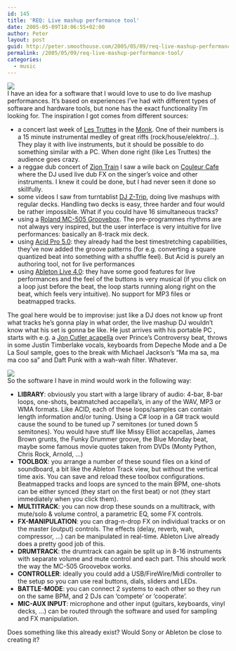 ```yaml
---
id: 145
title: 'REQ: Live mashup performance tool'
date: 2005-05-09T18:06:55+02:00
author: Peter
layout: post
guid: http://peter.smoothouse.com/2005/05/09/req-live-mashup-performance-tool/
permalink: /2005/05/09/req-live-mashup-performance-tool/
categories:
  - music
---
```

![](http://www.pixagogo.com/S5vpfnjbBPdPkCoGtoelrtOyTZponFTQxTaKKy0NdBLYhPOfyfOqFTf9y7dDH37kV2Gk9BxEQKPAFM1dsKhUXYipwezuDCWzScg-qkv24ZQJoAtIFaA7lU0U1UX1JWMBB-Vd2W5x6b1i8Ti4YSGKb4aA__/LesTruttes2.jpg)  
I have an idea for a software that I would love to use to do live mashup performances. It&#8217;s based on experiences I&#8217;ve had with different types of software and hardware tools, but none has the exact functionality I&#8217;m looking for. The inspiration I got comes from different sources:

  * a concert last week of [Les Truttes](http://www.lestruttes.be/) in the [Monk](http://www.ebru.be/Cafes/CafMonk.html). One of their numbers is a 15 minute instrumental medley of great riffs (rock/house/elektro/&#8230;). They play it with live instruments, but it should be possible to do something similar with a PC. When done right (like Les Truttes) the audience goes crazy. 
  * a reggae dub concert of [Zion Train](http://www.wobblyweb.com/zt/) I saw a wile back on [Couleur Cafe](http://www.couleurcafe.be) where the DJ used live dub FX on the singer&#8217;s voice and other instruments. I knew it could be done, but I had never seen it done so skillfully. 
  * some videos I saw from turntablist [DJ Z-Trip](http://djmonstermo.blogspot.com/2005/03/z-trip-videos-including-z-trip-and.html), doing live mashups with regular decks. Handling two decks is easy, three harder and four would be rather impossible. What if you could have 16 simultaneous tracks? 
  * using a [Roland MC-505 Groovebox](http://www.rolandus.com/products/details.asp?CatID=4&SubCatID=0&ProdID=MC-505). The pre-programmes rhythms are not always very inspired, but the user interface is very intuitive for live performances: basically an 8-track mix deck. 
  * using [Acid Pro 5.0](http://mediasoftware.sonypictures.com/products/acidfamily.asp): they already had the best timestretching capabilities, they&#8217;ve now added the groove patterns (for e.g. converting a square quantized beat into something with a shuffle feel). But Acid is purely an authoring tool, not for live performances 
  * using [Ableton Live 4.0](http://www.ableton.com/): they have some good features for live performances and the feel of the buttons is very musical (if you click on a loop just before the beat, the loop starts running along right on the beat, which feels very intuitive). No support for MP3 files or beatmapped tracks.

The goal here would be to improvise: just like a DJ does not know up front what tracks he&#8217;s gonna play in what order, the live mashup DJ wouldn&#8217;t know what his set is gonna be like. He just arrives with his portable PC , starts with e.g. a [Jon Cutler acapella](http://www.traxsource.com/index.php?act=show&step_id=71b09f4373d5c56773ad65fc568fb91c&ss=YWNh&sc=tracks&ob=r_date&so=1&pg=1) over Prince&#8217;s Controversy beat, throws in some Justin Timberlake vocals, keyboards from Depeche Mode and a De La Soul sample, goes to the break with Michael Jackson&#8217;s &#8220;Ma ma sa, ma ma coo sa&#8221; and Daft Punk with a wah-wah filter. Whatever.

![](http://www.pixagogo.com/S5vpfnjbBPdPk5w7fVtkR8HpT1MdVKLWSvNUEGn!SbvVuZmuslDvsJEBC1VVeI3utW4xNI9WYQb2bhcIXhKMpKVBrNmPIEXdcyiuchhvW8Pd2!7lVHr9qnD4oiwc3onlOiugsRauS15-S53ZzpLNQpRA__/mc505_a.jpg)  
So the software I have in mind would work in the following way:

  * **LIBRARY**: obviously you start with a large library of audio: 4-bar, 8-bar loops, one-shots, beatmatched accapella&#8217;s, in any of the WAV, MP3 or WMA formats. Like ACID, each of these loops/samples can contain length information and/or tuning. Using a C# loop in a G# track would cause the sound to be tuned up 7 semitones (or tuned down 5 semitones). You would have stuff like Missy Elliot accapellas, James Brown grunts, the Funky Drummer groove, the Blue Monday beat, maybe some famous movie quotes taken from DVDs (Monty Python, Chris Rock, Arnold, &#8230;) 
  * **TOOLBOX**: you arrange a number of these sound files on a kind of soundboard, a bit like the Ableton Track view, but without the vertical time axis. You can save and reload these toolbox configurations. Beatmapped tracks and loops are synced to the main BPM, one-shots can be either synced (they start on the first beat) or not (they start immediately when you click them). 
  * **MULTITRACK**: you can now drop these sounds on a multitrack, with mute/solo & volume control, a parametric EQ, some FX controls. 
  * **FX-MANIPULATION**: you can drag-n-drop FX on individual tracks or on the master (output) controls. The effects (delay, reverb, wah, compressor, &#8230;) can be manipulated in real-time. Ableton Live already does a pretty good job of this. 
  * **DRUMTRACK**: the drumtrack can again be split up in 8-16 instruments with separate volume and mute control and each part. This should work the way the MC-505 Groovebox works. 
  * **CONTROLLER**: ideally you could add a USB/FireWire/Midi controller to the setup so you can use real buttons, dials, sliders and LEDs. 
  * **BATTLE-MODE**: you can connect 2 systems to each other so they run on the same BPM, and 2 DJs can &#8216;compete&#8217; or &#8216;cooperate&#8217;. 
  * **MIC-AUX INPUT**: microphone and other input (guitars, keyboards, vinyl decks, &#8230;) can be routed through the software and used for sampling and FX manipulation.

Does something like this already exist? Would Sony or Ableton be close to creating it?